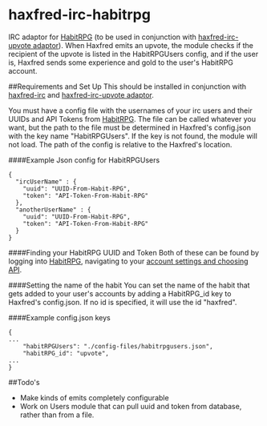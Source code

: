 haxfred-irc-habitrpg
====================

IRC adaptor for [HabitRPG](https://habitrpg.com) (to be used in conjunction with [haxfred-irc-upvote adaptor](https://github.com/haxiom/haxfred-irc-upvote)). When Haxfred emits an upvote, the module checks if the recipient of the upvote is listed in the HabitRPGUsers config, and if the user is, Haxfred sends some experience and gold to the user's HabitRPG account.

##Requirements and Set Up
This should be installed in conjunction with [haxfred-irc](https://github.com/haxiom/haxfred-irc) and [haxfred-irc-upvote adaptor](https://github.com/haxiom/haxfred-irc-upvote).

You must have a config file with the usernames of your irc users and their UUIDs and API Tokens from [HabitRPG](https://habitrpg.com). The file can be called whatever you want, but the path to the file must be determined in Haxfred's config.json with the key name "HabitRPGUsers". If the key is not found, the module will not load. The path of the config is relative to the Haxfred's location.

####Example Json config for HabitRPGUsers
```
{ 
  "ircUserName" : {
    "uuid": "UUID-From-Habit-RPG",
    "token": "API-Token-From-Habit-RPG"
  },
  "anotherUserName" : {
    "uuid": "UUID-From-Habit-RPG",
    "token": "API-Token-From-Habit-RPG"
  }
}
```

####Finding your HabitRPG UUID and Token
Both of these can be found by logging into [HabitRPG](https://habitrpg.com), navigating to your [account settings and choosing API](https://habitrpg.com/#/options/settings/api).

####Setting the name of the habit
You can set the name of the habit that gets added to your user's accounts by adding a HabitRPG_id key to Haxfred's config.json. If no id is specified, it will use the id "haxfred".

####Example config.json keys
```
{
...
	"habitRPGUsers": "./config-files/habitrpgusers.json",
	"habitRPG_id": "upvote",
...
}

```

##Todo's
* Make kinds of emits completely configurable
* Work on Users module that can pull uuid and token from database, rather than from a file.
